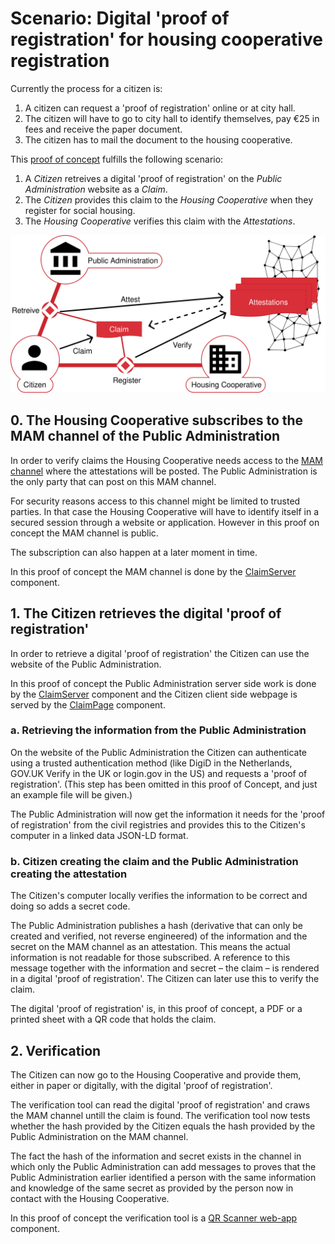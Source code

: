 # Scenario: Digital 'proof of registration' for housing cooperative registration

Currently the process for a citizen is:

1. A citizen can request a 'proof of registration' online or at city hall.
2. The citizen will have to go to city hall to identify themselves, pay €25 in fees and receive the paper document.
3. The citizen has to mail the document to the housing cooperative.

This [proof of concept](proof-of-concept.md) fulfills the following scenario:

1. A _Citizen_ retreives a digital 'proof of registration' on the _Public Administration_ website as a _Claim_.
2. The _Citizen_ provides this claim to the _Housing Cooperative_ when they register for social housing.
3. The _Housing Cooperative_ verifies this claim with the _Attestations_.

![Graph of the Scenario](./assets/scenario-graph.svg)

## 0. The Housing Cooperative subscribes to the MAM channel of the Public Administration

In order to verify claims the Housing Cooperative needs access to the [MAM channel](technologies.md#mam-channels) where the attestations will be posted. The Public Administration is the only party that can post on this MAM channel.

For security reasons access to this channel might be limited to trusted parties. In that case the Housing Cooperative will have to identify itself in a secured session through a website or application. However in this proof on concept the MAM channel is public.

The subscription can also happen at a later moment in time.

In this proof of concept the MAM channel is done by the [ClaimServer](../ClaimServer/README.md) component.

## 1. The Citizen retrieves the digital 'proof of registration'

In order to retrieve a digital 'proof of registration' the Citizen can use the website of the Public Administration.

In this proof of concept the Public Administration server side work is done by the [ClaimServer](../ClaimServer/README.md) component and the Citizen client side webpage is served by the [ClaimPage](../ClaimPage/README.md) component.

### a. Retrieving the information from the Public Administration

On the website of the Public Administration the Citizen can authenticate using a trusted authentication method (like DigiD in the Netherlands, GOV.UK Verify in the UK or login.gov in the US) and requests a 'proof of registration'. (This step has been omitted in this proof of Concept, and just an example file will be given.)

The Public Administration will now get the information it needs for the 'proof of registration' from the civil registries and provides this to the Citizen's computer in a linked data JSON-LD format.

### b. Citizen creating the claim and the Public Administration creating the attestation

The Citizen's computer locally verifies the information to be correct and doing so adds a secret code.

The Public Administration publishes a hash (derivative that can only be created and verified, not reverse engineered) of the information and the secret on the MAM channel as an attestation. This means the actual information is not readable for those subscribed. A reference to this message together with the information and secret – the claim – is rendered in a digital 'proof of registration'. The Citizen can later use this to verify the claim.

The digital 'proof of registration' is, in this proof of concept, a PDF or a printed sheet with a QR code that holds the claim.

## 2. Verification

The Citizen can now go to the Housing Cooperative and provide them, either in paper or digitally, with the digital 'proof of registration'.

The verification tool can read the digital 'proof of registration' and craws the MAM channel untill the claim is found. The verification tool now tests whether the hash provided by the Citizen equals the hash provided by the Public Administration on the MAM channel.

The fact the hash of the information and secret exists in the channel in which only the Public Administration can add messages to proves that the Public Administration earlier identified a person with the same information and knowledge of the same secret as provided by the person now in contact with the Housing Cooperative.

In this proof of concept the verification tool is a [QR Scanner web-app](../Scanner/README.md) component.
